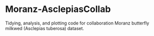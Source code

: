 # Moranz-AsclepiasCollab
Tidying, analysis, and plotting code for collaboration Moranz butterfly milkwed (Asclepias tuberosa) dataset.
